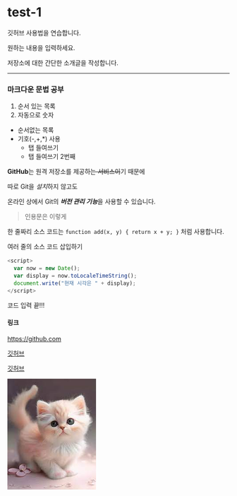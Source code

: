 # test-1
깃허브 사용법을 연습합니다.

원하는 내용을 입력하세요.

저장소에 대한 간단한 소개글을 작성합니다.

---

### 마크다운 문법 공부

1. 순서 있는 목록
2. 자동으로 숫자

- 순서없는 목록
- 기호(-,+,*) 사용
  - 탭 들여쓰기
  - 탭 들여쓰기 2번째

**GitHub**는 원격 저장소를 제공하~~는 서비스이~~기 때문에

따로 Git을 *설치*하지 않고도

온라인 상에서 Git의 ***버전 관리 기능***을 사용할 수 있습니다.

> 인용문은 이렇게

한 줄짜리 소스 코드는 `function add(x, y) { return x + y; }` 처럼 사용합니다.

여러 줄의 소스 코드 삽입하기

```javascript
<script>
  var now = new Date();
  var display = now.toLocaleTimeString();
  document.write("현재 시각은 " + display);
</script>
```

코드 입력 끝!!!

#### 링크

<https://github.com>

[깃허브](https://github.com)

[깃허브](https://github.com, "깃 원격저장소")


![이미지연습](./images/cat.jpg)
